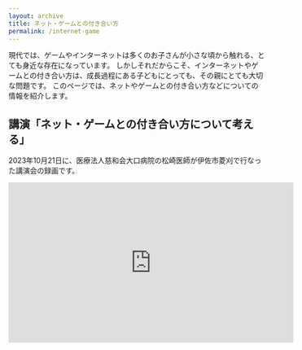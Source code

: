 ```yaml
---
layout: archive
title: ネット・ゲームとの付き合い方
permalink: /internet-game
---
```


現代では、ゲームやインターネットは多くのお子さんが小さな頃から触れる、とても身近な存在になっています。
しかしそれだからこそ、インターネットやゲームとの付き合い方は、成長過程にある子どもにとっても、その親にとても大切な問題です。
このページでは、ネットやゲームとの付き合い方などについての情報を紹介します。

## 講演「ネット・ゲームとの付き合い方について考える」
2023年10月21日に、医療法人慈和会大口病院の松崎医師が伊佐市菱刈で行なった講演会の録画です。

<iframe width="560" height="315" src="https://www.youtube-nocookie.com/embed/rDInTMmJmFk?si=IsEPP9AmuXjP-Xga" title="YouTube video player" frameborder="0" allow="accelerometer; autoplay; clipboard-write; encrypted-media; gyroscope; picture-in-picture; web-share" allowfullscreen></iframe>


